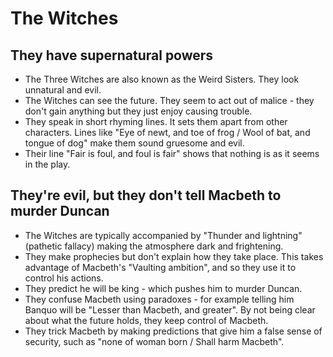 # The Witches

## They have supernatural powers

- The Three Witches are also known as the Weird Sisters. They look unnatural and evil.
- The Witches can see the future. They seem to act out of malice - they don't gain anything but they just enjoy causing trouble.
- They speak in short rhyming lines. It sets them apart from other characters. Lines like "Eye of newt, and toe of frog / Wool of bat, and tongue of dog" make them sound gruesome and evil.
- Their line "Fair is foul, and foul is fair" shows that nothing is as it seems in the play.

## They're evil, but they don't tell Macbeth to murder Duncan

- The Witches are typically accompanied by "Thunder and lightning" (pathetic fallacy) making the atmosphere dark and frightening.
- They make prophecies but don't explain how they take place. This takes advantage of Macbeth's "Vaulting ambition", and so they use it to control his actions.
- They predict he will be king - which pushes him to murder Duncan.
- They confuse Macbeth using paradoxes - for example telling him Banquo will be "Lesser than Macbeth, and greater". By not being clear about what the future holds, they keep control of Macbeth.
- They trick Macbeth by making predictions that give him a false sense of security, such as "none of woman born / Shall harm Macbeth".
